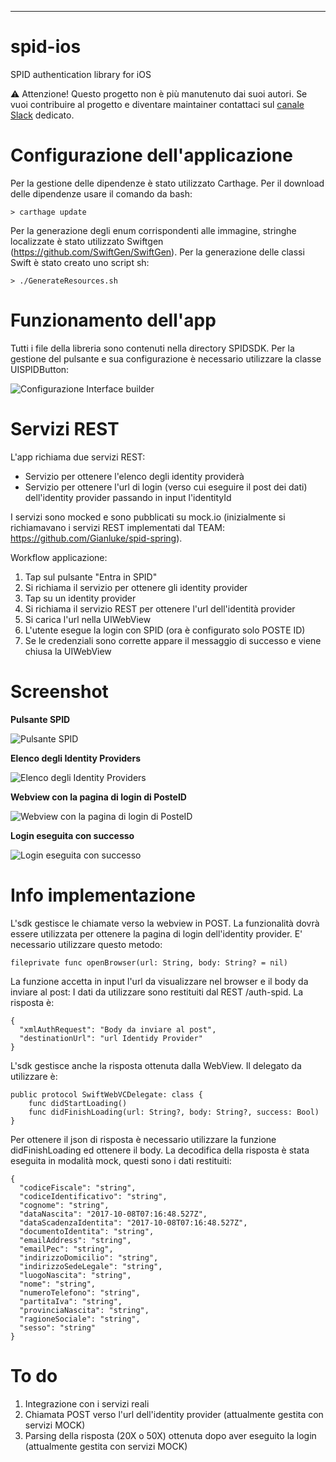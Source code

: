 ----------
# spid-ios
SPID authentication library for iOS

⚠️ Attenzione! Questo progetto non è più manutenuto dai suoi autori. Se vuoi contribuire al progetto e diventare maintainer contattaci sul [canale Slack](https://developersitalia.slack.com/archives/C73R3UQE8) dedicato.


# Configurazione dell'applicazione

Per la gestione delle dipendenze è stato utilizzato Carthage.
Per il download delle dipendenze usare il comando da bash:

`> carthage update`

Per la generazione degli enum corrispondenti alle immagine, stringhe localizzate è stato utilizzato Swiftgen (https://github.com/SwiftGen/SwiftGen). Per la generazione delle classi Swift è stato creato uno script sh:

    > ./GenerateResources.sh

# Funzionamento dell'app
Tutti i file della libreria sono contenuti nella directory SPIDSDK.
Per la gestione del pulsante e sua configurazione è necessario utilizzare la classe UISPIDButton:

![Configurazione Interface builder](https://image.ibb.co/dsgLiw/UISPIDButton.png)

# Servizi REST
L'app richiama due servizi REST:

- Servizio per ottenere l'elenco degli identity providerà
- Servizio per ottenere l'url di login (verso cui eseguire il post dei dati) dell'identity provider passando in input l'identityId

I servizi sono mocked e sono pubblicati su mock.io (inizialmente si richiamavano i servizi REST implementati dal TEAM: https://github.com/Gianluke/spid-spring).

Workflow applicazione:

1) Tap sul pulsante "Entra in SPID"
2) Si richiama il servizio per ottenere gli identity provider
3) Tap su un identity provider
4) Si richiama il servizio REST per ottenere l'url dell'identità provider
5) Si carica l'url nella UIWebView
6) L'utente esegue la login con SPID (ora è configurato solo POSTE ID)
7) Se le credenziali sono corrette appare il messaggio di successo e viene chiusa la UIWebView

# Screenshot

**Pulsante SPID**

![Pulsante SPID](https://github.com/mapo80/spid-ios-sdk-screenshot/blob/master/Simulator%20Screen%20Shot%20-%20iPhone%206%20-%202017-10-08%20at%2002.13.24.png?raw=true)

**Elenco degli Identity Providers**

![Elenco degli Identity Providers](https://github.com/mapo80/spid-ios-sdk-screenshot/blob/master/Simulator%20Screen%20Shot%20-%20iPhone%206%20-%202017-10-08%20at%2002.13.26.png?raw=true)

**Webview con la pagina di login di PosteID**

![Webview con la pagina di login di PosteID](https://github.com/mapo80/spid-ios-sdk-screenshot/blob/master/Simulator%20Screen%20Shot%20-%20iPhone%206%20-%202017-10-08%20at%2002.13.32.png?raw=true)

**Login eseguita con successo**

![Login eseguita con successo](https://github.com/mapo80/spid-ios-sdk-screenshot/blob/master/Simulator%20Screen%20Shot%20-%20iPhone%206%20-%202017-10-08%20at%2002.14.07.png?raw=true)

# Info implementazione

L'sdk gestisce le chiamate verso la webview in POST. La funzionalità dovrà essere utilizzata per ottenere la pagina di login dell'identity provider.
E' necessario utilizzare questo metodo:

    fileprivate func openBrowser(url: String, body: String? = nil) 
La funzione accetta in input l'url da visualizzare nel browser e il body da inviare al post:
I dati da utilizzare sono restituiti dal REST /auth-spid. La risposta è:

    {
      "xmlAuthRequest": "Body da inviare al post",
      "destinationUrl": "url Identidy Provider"
    }

L'sdk gestisce anche la risposta ottenuta dalla WebView. Il delegato da utilizzare è:

    public protocol SwiftWebVCDelegate: class {
        func didStartLoading()
        func didFinishLoading(url: String?, body: String?, success: Bool)
    }

Per ottenere il json di risposta è necessario utilizzare la funzione didFinishLoading ed ottenere il body.
La decodifica della risposta è stata eseguita in modalità mock, questi sono i dati restituiti:

    {
      "codiceFiscale": "string",
      "codiceIdentificativo": "string",
      "cognome": "string",
      "dataNascita": "2017-10-08T07:16:48.527Z",
      "dataScadenzaIdentita": "2017-10-08T07:16:48.527Z",
      "documentoIdentita": "string",
      "emailAddress": "string",
      "emailPec": "string",
      "indirizzoDomicilio": "string",
      "indirizzoSedeLegale": "string",
      "luogoNascita": "string",
      "nome": "string",
      "numeroTelefono": "string",
      "partitaIva": "string",
      "provinciaNascita": "string",
      "ragioneSociale": "string",
      "sesso": "string"
    }

# To do

1) Integrazione con i servizi reali
2) Chiamata POST verso l'url dell'identity provider (attualmente gestita con servizi MOCK)
3) Parsing della risposta (20X o 50X) ottenuta dopo aver eseguito la login (attualmente gestita con servizi MOCK)
